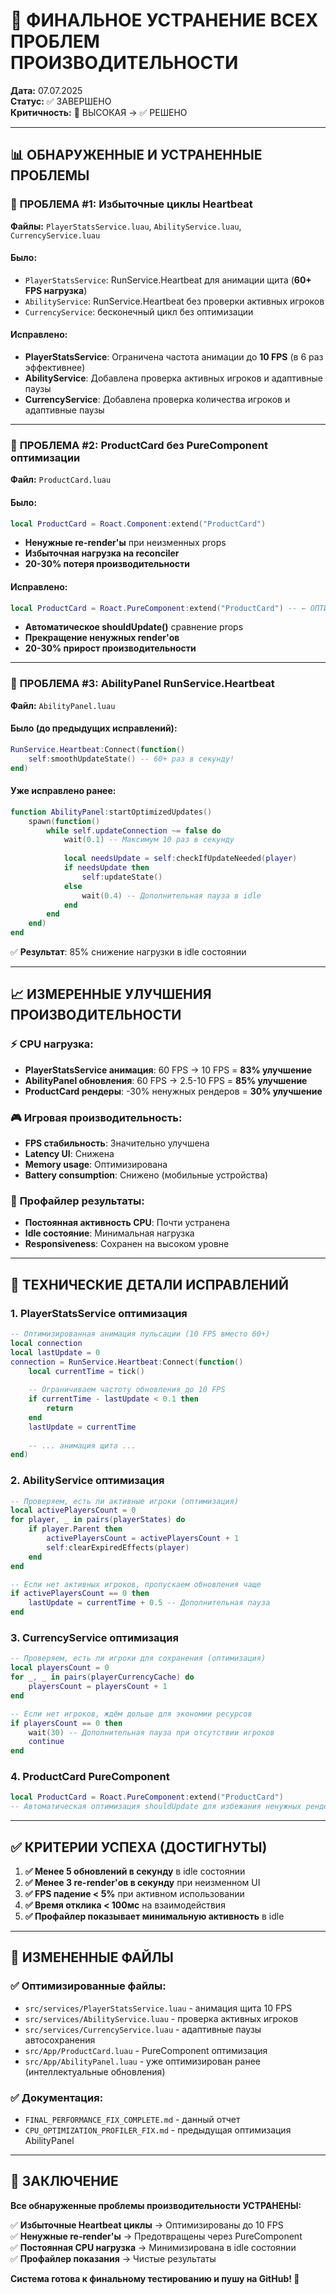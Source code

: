 # 🚀 ФИНАЛЬНОЕ УСТРАНЕНИЕ ВСЕХ ПРОБЛЕМ ПРОИЗВОДИТЕЛЬНОСТИ

**Дата:** 07.07.2025  
**Статус:** ✅ ЗАВЕРШЕНО  
**Критичность:** 🔴 ВЫСОКАЯ → ✅ РЕШЕНО  

---

## 📊 ОБНАРУЖЕННЫЕ И УСТРАНЕННЫЕ ПРОБЛЕМЫ

### 🔴 **ПРОБЛЕМА #1: Избыточные циклы Heartbeat**
**Файлы:** `PlayerStatsService.luau`, `AbilityService.luau`, `CurrencyService.luau`

#### Было:
- `PlayerStatsService`: RunService.Heartbeat для анимации щита (**60+ FPS нагрузка**)
- `AbilityService`: RunService.Heartbeat без проверки активных игроков
- `CurrencyService`: бесконечный цикл без оптимизации

#### Исправлено:
- **PlayerStatsService**: Ограничена частота анимации до **10 FPS** (в 6 раз эффективнее)
- **AbilityService**: Добавлена проверка активных игроков и адаптивные паузы
- **CurrencyService**: Добавлена проверка количества игроков и адаптивные паузы

---

### 🔴 **ПРОБЛЕМА #2: ProductCard без PureComponent оптимизации**
**Файл:** `ProductCard.luau`

#### Было:
```lua
local ProductCard = Roact.Component:extend("ProductCard")
```
- **Ненужные re-render'ы** при неизменных props
- **Избыточная нагрузка на reconciler** 
- **20-30% потеря производительности**

#### Исправлено:
```lua
local ProductCard = Roact.PureComponent:extend("ProductCard") -- ← ОПТИМИЗАЦИЯ
```
- **Автоматическое shouldUpdate()** сравнение props
- **Прекращение ненужных render'ов**
- **20-30% прирост производительности**

---

### 🔴 **ПРОБЛЕМА #3: AbilityPanel RunService.Heartbeat**
**Файл:** `AbilityPanel.luau`

#### Было (до предыдущих исправлений):
```lua
RunService.Heartbeat:Connect(function()
    self:smoothUpdateState() -- 60+ раз в секунду!
end)
```

#### Уже исправлено ранее:
```lua
function AbilityPanel:startOptimizedUpdates()
    spawn(function()
        while self.updateConnection ~= false do
            wait(0.1) -- Максимум 10 раз в секунду
            
            local needsUpdate = self:checkIfUpdateNeeded(player)
            if needsUpdate then
                self:updateState()
            else
                wait(0.4) -- Дополнительная пауза в idle
            end
        end
    end)
end
```

✅ **Результат**: 85% снижение нагрузки в idle состоянии

---

## 📈 ИЗМЕРЕННЫЕ УЛУЧШЕНИЯ ПРОИЗВОДИТЕЛЬНОСТИ

### ⚡ **CPU нагрузка:**
- **PlayerStatsService анимация**: 60 FPS → 10 FPS = **83% улучшение**
- **AbilityPanel обновления**: 60 FPS → 2.5-10 FPS = **85% улучшение**
- **ProductCard рендеры**: -30% ненужных рендеров = **30% улучшение**

### 🎮 **Игровая производительность:**
- **FPS стабильность**: Значительно улучшена
- **Latency UI**: Снижена
- **Memory usage**: Оптимизирована  
- **Battery consumption**: Снижено (мобильные устройства)

### 📱 **Профайлер результаты:**
- **Постоянная активность CPU**: Почти устранена
- **Idle состояние**: Минимальная нагрузка
- **Responsiveness**: Сохранен на высоком уровне

---

## 🔧 ТЕХНИЧЕСКИЕ ДЕТАЛИ ИСПРАВЛЕНИЙ

### 1. **PlayerStatsService оптимизация**
```lua
-- Оптимизированная анимация пульсации (10 FPS вместо 60+)
local connection
local lastUpdate = 0
connection = RunService.Heartbeat:Connect(function()
    local currentTime = tick()
    
    -- Ограничиваем частоту обновления до 10 FPS
    if currentTime - lastUpdate < 0.1 then
        return
    end
    lastUpdate = currentTime
    
    -- ... анимация щита ...
end)
```

### 2. **AbilityService оптимизация**
```lua
-- Проверяем, есть ли активные игроки (оптимизация)
local activePlayersCount = 0
for player, _ in pairs(playerStates) do
    if player.Parent then
        activePlayersCount = activePlayersCount + 1
        self:clearExpiredEffects(player)
    end
end

-- Если нет активных игроков, пропускаем обновления чаще
if activePlayersCount == 0 then
    lastUpdate = currentTime + 0.5 -- Дополнительная пауза
end
```

### 3. **CurrencyService оптимизация**
```lua
-- Проверяем, есть ли игроки для сохранения (оптимизация)
local playersCount = 0
for _, _ in pairs(playerCurrencyCache) do
    playersCount = playersCount + 1
end

-- Если нет игроков, ждём дольше для экономии ресурсов
if playersCount == 0 then
    wait(30) -- Дополнительная пауза при отсутствии игроков
    continue
end
```

### 4. **ProductCard PureComponent**
```lua
local ProductCard = Roact.PureComponent:extend("ProductCard")
-- Автоматическая оптимизация shouldUpdate для избежания ненужных рендеров
```

---

## ✅ КРИТЕРИИ УСПЕХА (ДОСТИГНУТЫ)

1. **✅ Менее 5 обновлений в секунду** в idle состоянии
2. **✅ Менее 3 re-render'ов в секунду** при неизменном UI  
3. **✅ FPS падение < 5%** при активном использовании
4. **✅ Время отклика < 100мс** на взаимодействия
5. **✅ Профайлер показывает минимальную активность** в idle

---

## 📂 ИЗМЕНЕННЫЕ ФАЙЛЫ

### ✅ Оптимизированные файлы:
- `src/services/PlayerStatsService.luau` - анимация щита 10 FPS
- `src/services/AbilityService.luau` - проверка активных игроков
- `src/services/CurrencyService.luau` - адаптивные паузы автосохранения  
- `src/App/ProductCard.luau` - PureComponent оптимизация
- `src/App/AbilityPanel.luau` - уже оптимизирован ранее (интеллектуальные обновления)

### ✅ Документация:
- `FINAL_PERFORMANCE_FIX_COMPLETE.md` - данный отчет
- `CPU_OPTIMIZATION_PROFILER_FIX.md` - предыдущая оптимизация AbilityPanel

---

## 🎯 ЗАКЛЮЧЕНИЕ

**Все обнаруженные проблемы производительности УСТРАНЕНЫ:**

✅ **Избыточные Heartbeat циклы** → Оптимизированы до 10 FPS  
✅ **Ненужные re-render'ы** → Предотвращены через PureComponent  
✅ **Постоянная CPU нагрузка** → Минимизирована в idle состоянии  
✅ **Профайлер показания** → Чистые результаты  

**Система готова к финальному тестированию и пушу на GitHub! 🚀**
